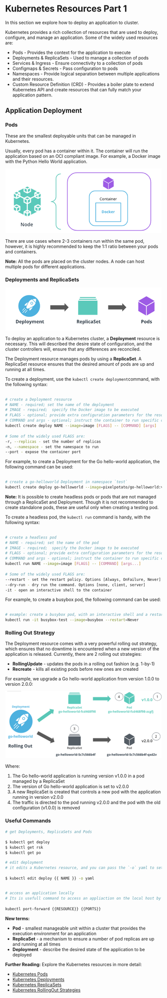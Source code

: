 # Kubernetes Resources Part 1

In this section we explore how to deploy an application to cluster.

Kubernetes provides a rich collection of resources that are used to deploy, configure, and manage an application. Some of the widely used resources are:

* Pods - Provides the context for the application to execute
* Deployments & ReplicaSets - Used to manage a collection of pods
* Services & Ingress - Ensure connectivity to a collection of pods
* Configmaps & Secrets - Pass configuration to pods
* Namespaces - Provide logical separation between multiple applications and their resources.
* Custom Resource Definition (CRD) - Provides a boiler plate to extend Kubernetes API and create resources that can fully match your application pattern.

## Application Deployment

### Pods

These are the smallest deployable units that can be managed in Kubernetes.

Usually, every pod has a container within it. The container will run the application based on an OCI compliant image. For example, a Docker image with the Python Hello World application.

![Pod architecture, showcasing a container running a Docker image](16.1.Pods.png)

There are use cases where 2-3 containers run within the same pod, however, it is highly recommended to keep the 1:1 ratio between your pods and containers.

**Note:** All the pods are placed on the cluster nodes. A node can host multiple pods for different applications.

### Deployments and ReplicaSets

![Application management using a Deployment and ReplicaSet](16.2.Deployments&ReplicaSets.png)

To deploy an application to a Kubernetes cluster, a **Deployment** resource is necessary. This will described the desire state of configuration, and the cluster controllers will, ensure that any differences are reconciled.

The Deployment resource manages pods by  using a **ReplicaSet**. A ReplicaSet resource ensures that the desired amount of pods are up and running at all times.

To create a deployment, use the `kubectl create deployment`command, with the following syntax:

``` bash

# create a Deployment resource
# NAME - required; set the name of the deployment
# IMAGE - required;  specify the Docker image to be executed
# FLAGS - optional; provide extra configuration parameters for the resource
# COMMAND and args - optional; instruct the container to run specific commands when it starts 
kubectl create deploy NAME --image=image [FLAGS] -- [COMMAND] [args]

# Some of the widely used FLAGS are:
-r, --replicas - set the number of replicas
-n, --namespace - set the namespace to run
--port - expose the container port
```

For example, to create a Deployment for the Go hello-world application, the following command can be used:

``` bash

# create a go-helloworld Deployment in namespace `test`
kubectl create deploy go-helloworld --image=pixelpotato/go-helloworld:v1.0.0 -n test
```

**Note:** It is possible to create headless pods or pods that are not managed through a ReplicaSet and Deployment.  Though it is not recommended to create standalone pods, these are useful only when creating a testing pod.

To create a headless pod, the `kubectl run` command is handy, with the following syntax:

``` bash

# create a headless pod
# NAME - required; set the name of the pod
# IMAGE - required;  specify the Docker image to be executed
# FLAGS - optional; provide extra configuration parameters for the resource
# COMMAND and args - optional; instruct the container to run specific commands when it starts 
kubectl run NAME --image=image [FLAGS] -- [COMMAND] [args...]

# Some of the widely used FLAGS are:
--restart - set the restart policy. Options [Always, OnFailure, Never]
--dry-run - dry run the command. Options [none, client, server]
-it - open an interactive shell to the container
```

For example, to create a busybox pod, the following command can be used:

``` bash

# example: create a busybox pod, with an interactive shell and a restart policy set to Never 
kubectl run -it busybox-test --image=busybox --restart=Never
```

### Rolling Out Strategy

The Deployment resource comes with a very powerful rolling out strategy, which ensures that no downtime is encountered when a new version of the application is released. Currently, there are 2 rolling out strategies:

* **RollingUpdate** - updates the pods in a rolling out fashion (e.g. 1-by-1)
* **Recreate** - kills all existing pods before new ones are created

For example, we upgrade a Go hello-world application from version 1.0.0 to version 2.0.0:

![Rolling update of an application, between different versions](16.3.RollingOut.png)

Where:

1. The Go hello-world application is running version v1.0.0 in a pod managed by a ReplicaSet
2. The version of Go hello-world application is set to v2.0.0
3. A new ReplicaSet is created that controls a new pod with the application running in version v2.0.0
4. The traffic is directed to the pod running v2.0.0 and the pod with the old configuration (v1.0.0) is removed

### Useful Commands

``` bash
# get Deployments, ReplicaSets and Pods

$ kubectl get deploy
$ kubectl get rsk
$ kubectl get po
```

``` bash
# edit deployment
# it edits a Kubernetes resource, and you can pass the `-o` yaml to set edit structure to YAML 

$ kubectl edit deploy {{ NAME }} -o yaml
```

``` bash

# access an application locally
# Its is usefull command to access an appliaction on the local host by exposing the container port.

kubectl port-forward {{RESOURCE}} {{PORTS}}
```

**New terms:**

* **Pod** - smallest manageable unit within a cluster that provides the execution environment for an application
* **ReplicaSet** - a mechanism to ensure a number of pod replicas are up and running at all times
* **Deployment** - describe the desired state of the application to be deployed

**Further Reading:**
Explore the Kubernetes resources in more detail:

* [Kubernetes Pods](https://kubernetes.io/docs/concepts/workloads/pods/)
* [Kubernetes Deployments](https://kubernetes.io/docs/concepts/workloads/controllers/deployment/)
* [Kubernetes ReplicaSets](https://kubernetes.io/docs/concepts/workloads/controllers/replicaset/)
* [Kubernetes RollingOut Strategies](https://kubernetes.io/docs/concepts/workloads/controllers/deployment/#strategy)

